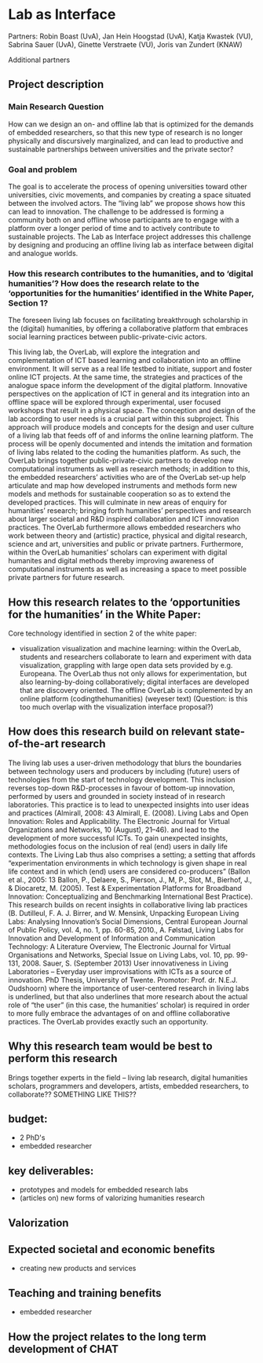 # Lab as Interface

Partners: Robin Boast (UvA), Jan Hein Hoogstad (UvA), Katja Kwastek
(VU), Sabrina Sauer (UvA), Ginette Verstraete (VU), Joris van Zundert
(KNAW)

Additional partners

## Project description

### Main Research Question

How can we design an on- and offline lab that is optimized for the
demands of embedded researchers, so that this new type of research is
no longer physically and discursively marginalized, and can lead to
productive and sustainable partnerships between universities and the
private sector?

### Goal and problem

The goal is to accelerate the process of opening universities toward
other universities, civic movements, and companies by creating a space
situated between the involved actors. The “living lab” we propose
shows how this can lead to innovation. The challenge to be addressed is
forming a community both on and offline whose participants are to engage
with a platform over a longer period of time and to actively contribute
to sustainable projects. The Lab as Interface project addresses this
challenge by designing and producing an offline living lab as interface
between digital and analogue worlds.


### How this research contributes to the humanities, and to ‘digital humanities’? How does the research relate to the ‘opportunities for the humanities’ identified in the White Paper, Section 1?

The foreseen living lab focuses on facilitating breakthrough scholarship
in the (digital) humanities, by offering a collaborative platform that
embraces social learning practices between public-private-civic actors.

This living lab, the OverLab, will explore the integration and
complementation of ICT based learning and collaboration into an offline
environment. It will serve as a real life testbed to initiate, support
and foster online ICT projects. At the same time, the strategies and
practices of the analogue space inform the development of the digital
platform. Innovative perspectives on the application of ICT in general
and its integration into an offline space will be explored through
experimental, user focused workshops that result in a physical space.
The conception and design of the lab according to user needs is a
crucial part within this subproject. This approach will produce models
and concepts for the design and user culture of a living lab that
feeds off of and informs the online learning platform. The process
will be openly documented and intends the imitation and formation of
living labs related to the coding the humanities platform. As such,
the OverLab brings together public-private-civic partners to develop
new computational instruments as well as research methods; in addition
to this, the embedded researchers’ activities who are of the OverLab
set-up help articulate and map how developed instruments and methods
form new models and methods for sustainable cooperation so as to extend
the developed practices. This will culminate in new areas of enquiry
for humanities’ research; bringing forth humanities’ perspectives
and research about larger societal and R&D inspired collaboration and
ICT innovation practices. The OverLab furthermore allows embedded
researchers who work between theory and (artistic) practice, physical
and digital research, science and art, universities and public or
private partners. Furthermore, within the OverLab humanities’ scholars
can experiment with digital humanites and digital methods thereby
improving awareness of computational instruments as well as increasing a
space to meet possible private partners for future research.




## How this research relates to the ‘opportunities for the humanities’ in the White Paper:

Core technology identified in section 2 of the white paper:
- visualization
visualization and machine learning: within the OverLab, students and researchers collaborate to learn and experiment with data visualization, grappling with large open data sets provided by e.g. Europeana. The OverLab thus not only allows for experimentation, but also learning-by-doing collaboratively; digital interfaces are developed that are discovery oriented. The offline OverLab is complemented by an online platform (codingthehumanities) (weyeser text) (Question: is this too much overlap with the visualization interface proposal?)

## How does this research build on relevant state-of-the-art research

The living lab uses a user-driven methodology that blurs the boundaries between technology users and producers by including (future) users of technologies from the start of technology development. This inclusion reverses top-down R&D-processes in favour of bottom-up innovation, performed by users and grounded in society instead of in research laboratories. This practice is to lead to unexpected insights into user ideas and practices (Almirall, 2008: 43 Almirall, E. (2008). Living Labs and Open Innovation: Roles and Applicability. The Electronic Journal for Virtual Organizations and Networks, 10 (August), 21–46). and lead to the development of more successful ICTs. To gain unexpected insights, methodologies focus on the inclusion of real (end) users in daily life contexts. The Living Lab thus also comprises a setting; a setting that affords “experimentation environments in which technology is given shape in real life context and in which (end) users are considered co-producers” (Ballon et al., 2005: 13 Ballon, P., Delaere, S., Pierson, J., M, P., Slot, M., Bierhof, J., & Diocaretz, M. (2005). Test & Experimentation Platforms for Broadband Innovation: Conceptualizing and Benchmarking International Best Practice).
This research builds on recent insights in collaborative living lab practices (B. Dutilleul, F. A. J. Birrer, and W. Mensink, Unpacking European Living Labs: Analysing Innovation’s Social Dimensions, Central European Journal of Public Policy, vol. 4, no. 1, pp. 60-85, 2010., A. Følstad, Living Labs for Innovation and Development of Information and Communication Technology: A Literature Overview, The Electronic Journal for Virtual Organisations and Networks, Special Issue on Living Labs, vol. 10, pp. 99-131, 2008. Sauer, S. (September 2013) User innovativeness in Living Laboratories – Everyday user improvisations with ICTs as a source of innovation. PhD Thesis, University of Twente. Promotor: Prof. dr. N.E.J. Oudshoorn) where the importance of user-centered research in living labs is underlined, but that also underlines that more research about the actual role of “the user” (in this case, the humanities’ scholar) is required in order to more fully embrace the advantages of on and offline collaborative practices. The OverLab provides exactly such an opportunity.

## Why this research team would be best to perform this research

Brings together experts in the field – living lab research, digital humanities scholars, programmers and developers, artists, embedded researchers, to collaborate?? SOMETHING LIKE THIS??

## budget: 

- 2 PhD's
- embedded researcher

## key deliverables:

- prototypes and models for embedded research labs
- (articles on) new forms of valorizing humanities research


## Valorization

## Expected societal and economic benefits

- creating new products and services 

## Teaching and training benefits

- embedded researcher


## How the project relates to the long term development of CHAT
